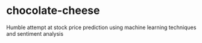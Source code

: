 # chocolate-cheese
Humble attempt at stock price prediction using machine learning techniques and sentiment analysis

